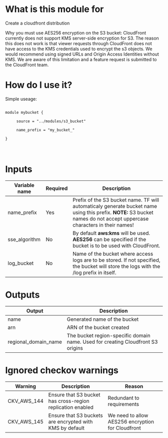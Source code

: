 # What is this module for
Create a cloudfront distribution

Why you must use AES256 encryption on the S3 bucket:
CloudFront currently does not support KMS server-side encryption for S3. The reason this does not work is that viewer requests through CloudFront does not have access to the KMS credentials used to encrypt the s3 objects. We would recommend using signed URLs and Origin Access Identities without KMS. We are aware of this limitation and a feature request is submitted to the CloudFront team.

# How do I use it?
Simple useage:

<code>
module mybucket { <br>  
   &nbsp; source = "../modules/s3_bucket" <br>
   &nbsp; name_prefix = "my_bucket_" <br>
}
</code>
<br>
<br>

# Inputs
|Variable name|Required|Description|
|-------------|--------|-----------|
|name_prefix|Yes|Prefix of the S3 bucket name. TF will automaticaly generate bucket name using this prefix. **NOTE:** S3 bucket names do not accept uppercase characters in their names!|
|sse_algorithm|No|By default **aws:kms** will be used. **AES256** can be specified if the bucket is to be used with CloudFront.
|log_bucket|No|Name of the bucket where access logs are to be stored. If not specified, the bucket will store the logs with the /log prefix in itself.|

# Outputs
|Output|Description|
|---|---|
|name|Generated name of the bucket|
|arn|ARN of the bucket created|
|regional_domain_name|The bucket region-specific domain name. Used for creating Cloudfront S3 origins|

# Ignored checkov warnings

|Warning|Description|Reason|
|---|---|---|
|CKV_AWS_144|Ensure that S3 bucket has cross-region replication enabled|Redundant to requirements
|CKV_AWS_145|Ensure that S3 buckets are encrypted with KMS by default|We need to allow AES256 encryption for Cloudfront